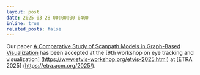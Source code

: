 ```yaml
---
layout: post
date: 2025-03-28 00:00:00-0400
inline: true
related_posts: false
---
```




Our paper [A Comparative Study of Scanpath Models in Graph-Based Visualization](https://arxiv.org/pdf/2503.24160) has been accepted at the [9th workshop on eye tracking and visualization] (https://www.etvis-workshop.org/etvis-2025.html) at [ETRA 2025] (https://etra.acm.org/2025/).